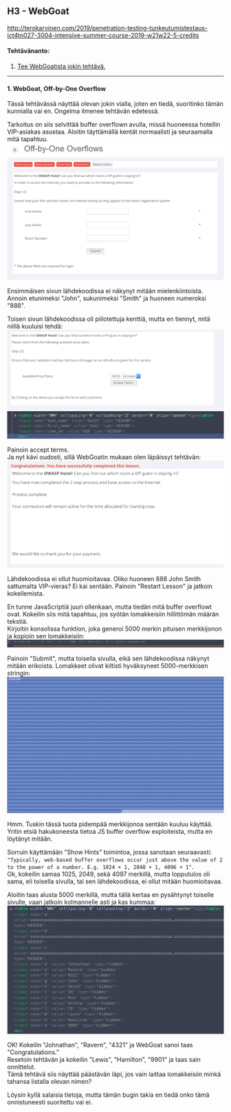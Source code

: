 ## H3 - WebGoat

http://terokarvinen.com/2019/penetration-testing-tunkeutumistestaus-ict4tn027-3004-intensive-summer-course-2019-w21w22-5-credits

#### Tehtävänanto:

1. [Tee WebGoatista jokin tehtävä.](#tehtava1)

---

#### <a id="tehtava1">1. WebGoat, Off-by-One Overflow</a>

Tässä tehtävässä näyttää olevan jokin vialla, joten en tiedä, suoritinko tämän kunnialla vai en. Ongelma ilmenee tehtävän edetessä.

Tarkoitus on siis selvittää buffer overflown avulla, missä huoneessa hotellin VIP-asiakas asustaa. Aloitin täyttämällä kentät normaalisti ja seuraamalla mitä tapahtuu.\
![off-by-one](/h3-more-webgoat/screenshots/off-by-one.png)

Ensimmäisen sivun lähdekoodissa ei näkynyt mitään mielenkiintoista. Annoin etunimeksi "John", sukunimeksi "Smith" ja huoneen numeroksi "888".

Toisen sivun lähdekoodissa oli piilotettuja kenttiä, mutta en tiennyt, mitä niillä kuuluisi tehdä:\
![2nd-page](/h3-more-webgoat/screenshots/2nd-page.png)\
![hidden-values](/h3-more-webgoat/screenshots/hidden-values.png)

Painoin accept terms.\
Ja nyt kävi oudosti, sillä WebGoatin mukaan olen läpäissyt tehtävän:\
![success](/h3-more-webgoat/screenshots/success.png)

Lähdekoodissa ei ollut huomioitavaa. Oliko huoneen 888 John Smith sattumalta VIP-vieras? Ei kai sentään. Painoin "Restart Lesson" ja jatkoin kokeilemista.

En tunne JavaScriptiä juuri ollenkaan, mutta tiedän mitä buffer overflowt ovat. Kokeilin siis mitä tapahtuu, jos syötän lomakkeisiin hillittömän määrän tekstiä.\
Kirjoitin konsolissa funktion, joka generoi 5000 merkin pituisen merkkijonon ja kopioin sen lomakkeisiin:\
![function](/h3-more-webgoat/screenshots/function.png)

Painoin "Submit", mutta toisella sivulla, eikä sen lähdekoodissa näkynyt mitään erikoista. Lomakkeet olivat kiltisti hyväksyneet 5000-merkkisen stringin:\
![string](/h3-more-webgoat/screenshots/string.png)

Hmm. Tuskin tässä tuota pidempää merkkijonoa sentään kuuluu käyttää. Yritin etsiä hakukoneesta tietoa JS buffer overflow exploiteista, mutta en löytänyt mitään.

Sorruin käyttämään "Show Hints" toimintoa, jossa sanotaan seuraavasti: `"Typically, web-based buffer overflows occur just above the value of 2 to the power of a number. E.g. 1024 + 1, 2048 + 1, 4096 + 1"`.\
Ok, kokeilin samaa 1025, 2049, sekä 4097 merkillä, mutta lopputulos oli sama, eli toisella sivulla, tai sen lähdekoodissa, ei ollut mitään huomioitavaa.

Aloitin taas alusta 5000 merkillä, mutta tällä kertaa en pysähtynyt toiselle sivulle, vaan jatkoin kolmannelle asti ja kas kummaa:\
![overflow](/h3-more-webgoat/screenshots/overflow.png)

OK! Kokeilin "Johnathan", "Ravern", "4321" ja WebGoat sanoi taas "Congratulations."\
Resetoin tehtävän ja kokeilin "Lewis", "Hamilton", "9901" ja taas sain onnittelut.\
Tämä tehtävä siis näyttää päästävän läpi, jos vain laittaa lomakkeisiin minkä tahansa listalla olevan nimen?

Löysin kyllä salaisia tietoja, mutta tämän bugin takia en tiedä onko tämä onnistuneesti suoritettu vai ei.
